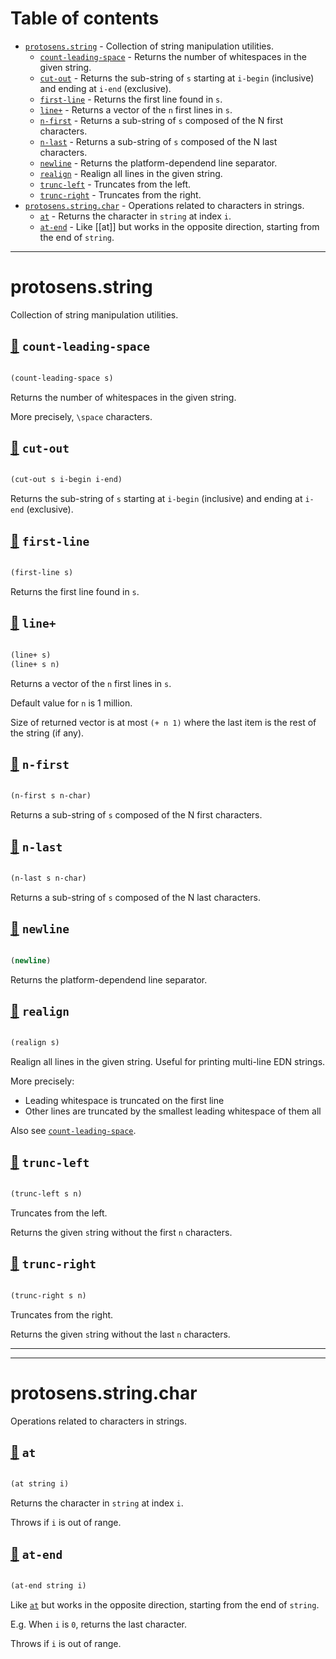 # Table of contents
-  [`protosens.string`](#protosens.string)  - Collection of string manipulation utilities.
    -  [`count-leading-space`](#protosens.string/count-leading-space) - Returns the number of whitespaces in the given string.
    -  [`cut-out`](#protosens.string/cut-out) - Returns the sub-string of <code>s</code> starting at <code>i-begin</code> (inclusive) and ending at <code>i-end</code> (exclusive).
    -  [`first-line`](#protosens.string/first-line) - Returns the first line found in <code>s</code>.
    -  [`line+`](#protosens.string/line+) - Returns a vector of the <code>n</code> first lines in <code>s</code>.
    -  [`n-first`](#protosens.string/n-first) - Returns a sub-string of <code>s</code> composed of the N first characters.
    -  [`n-last`](#protosens.string/n-last) - Returns a sub-string of <code>s</code> composed of the N last characters.
    -  [`newline`](#protosens.string/newline) - Returns the platform-dependend line separator.
    -  [`realign`](#protosens.string/realign) - Realign all lines in the given string.
    -  [`trunc-left`](#protosens.string/trunc-left) - Truncates from the left.
    -  [`trunc-right`](#protosens.string/trunc-right) - Truncates from the right.
-  [`protosens.string.char`](#protosens.string.char)  - Operations related to characters in strings.
    -  [`at`](#protosens.string.char/at) - Returns the character in <code>string</code> at index <code>i</code>.
    -  [`at-end`](#protosens.string.char/at-end) - Like [[at]] but works in the opposite direction, starting from the end of <code>string</code>.

-----
# <a name="protosens.string">protosens.string</a>


Collection of string manipulation utilities.




## <a name="protosens.string/count-leading-space">[:page_facing_up:](https://github.com/protosens/monorepo.cljc/blob/develop/module/string/src/main/clj/protosens/string.clj#L20-L32) `count-leading-space`</a>
``` clojure

(count-leading-space s)
```


Returns the number of whitespaces in the given string.
  
   More precisely, `\space` characters.

## <a name="protosens.string/cut-out">[:page_facing_up:](https://github.com/protosens/monorepo.cljc/blob/develop/module/string/src/main/clj/protosens/string.clj#L36-L45) `cut-out`</a>
``` clojure

(cut-out s i-begin i-end)
```


Returns the sub-string of `s` starting at `i-begin` (inclusive) and ending
   at `i-end` (exclusive).

## <a name="protosens.string/first-line">[:page_facing_up:](https://github.com/protosens/monorepo.cljc/blob/develop/module/string/src/main/clj/protosens/string.clj#L49-L56) `first-line`</a>
``` clojure

(first-line s)
```


Returns the first line found in `s`.

## <a name="protosens.string/line+">[:page_facing_up:](https://github.com/protosens/monorepo.cljc/blob/develop/module/string/src/main/clj/protosens/string.clj#L60-L81) `line+`</a>
``` clojure

(line+ s)
(line+ s n)
```


Returns a vector of the `n` first lines in `s`.

   Default value for `n` is 1 million.

   Size of returned vector is at most `(+ n 1)` where the last item is the rest
   of the string (if any).

## <a name="protosens.string/n-first">[:page_facing_up:](https://github.com/protosens/monorepo.cljc/blob/develop/module/string/src/main/clj/protosens/string.clj#L85-L93) `n-first`</a>
``` clojure

(n-first s n-char)
```


Returns a sub-string of `s` composed of the N first characters.

## <a name="protosens.string/n-last">[:page_facing_up:](https://github.com/protosens/monorepo.cljc/blob/develop/module/string/src/main/clj/protosens/string.clj#L97-L107) `n-last`</a>
``` clojure

(n-last s n-char)
```


Returns a sub-string of `s` composed of the N last characters.

## <a name="protosens.string/newline">[:page_facing_up:](https://github.com/protosens/monorepo.cljc/blob/develop/module/string/src/main/clj/protosens/string.clj#L111-L117) `newline`</a>
``` clojure

(newline)
```


Returns the platform-dependend line separator.

## <a name="protosens.string/realign">[:page_facing_up:](https://github.com/protosens/monorepo.cljc/blob/develop/module/string/src/main/clj/protosens/string.clj#L121-L151) `realign`</a>
``` clojure

(realign s)
```


Realign all lines in the given string.
   Useful for printing multi-line EDN strings.
 
   More precisely:

   - Leading whitespace is truncated on the first line
   - Other lines are truncated by the smallest leading whitespace of them all
  
   Also see [`count-leading-space`](#protosens.string/count-leading-space).

## <a name="protosens.string/trunc-left">[:page_facing_up:](https://github.com/protosens/monorepo.cljc/blob/develop/module/string/src/main/clj/protosens/string.clj#L155-L165) `trunc-left`</a>
``` clojure

(trunc-left s n)
```


Truncates from the left.
  
   Returns the given `s`tring without the first `n` characters.

## <a name="protosens.string/trunc-right">[:page_facing_up:](https://github.com/protosens/monorepo.cljc/blob/develop/module/string/src/main/clj/protosens/string.clj#L169-L180) `trunc-right`</a>
``` clojure

(trunc-right s n)
```


Truncates from the right.
  
   Returns the given `s`tring without the last `n` characters.

-----

-----
# <a name="protosens.string.char">protosens.string.char</a>


Operations related to characters in strings.




## <a name="protosens.string.char/at">[:page_facing_up:](https://github.com/protosens/monorepo.cljc/blob/develop/module/string/src/main/clj/protosens/string/char.clj#L9-L18) `at`</a>
``` clojure

(at string i)
```


Returns the character in `string` at index `i`.
  
   Throws if `i` is out of range.

## <a name="protosens.string.char/at-end">[:page_facing_up:](https://github.com/protosens/monorepo.cljc/blob/develop/module/string/src/main/clj/protosens/string/char.clj#L22-L35) `at-end`</a>
``` clojure

(at-end string i)
```


Like [`at`](#protosens.string.char/at) but works in the opposite direction, starting from the
   end of `string`.

   E.g. When `i` is `0`, returns the last character.
  
   Throws if `i` is out of range.
